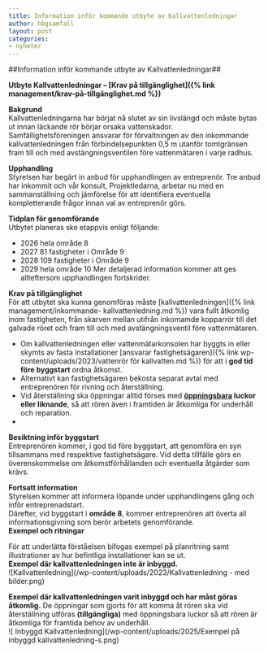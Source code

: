 ```yaml
---
title: Information inför kommande utbyte av Kallvattenledningar
author: hbgsamfall
layout: post
categories:
- nyheter
---
```

##Information inför kommande utbyte av Kallvattenledningar##  

**Utbyte Kallvattenledningar – [Krav på tillgänglighet]({% link management/krav-på-tillgänglighet.md %})**  

**Bakgrund**  
Kallvattenledningarna har börjat nå slutet av sin livslängd och måste bytas ut innan läckande rör börjar orsaka vattenskador.  
Samfällighetsföreningen ansvarar för förvaltningen av den inkommande kallvattenledningen från förbindelsepunkten 0,5 m utanför tomtgränsen fram till och med avstängningsventilen före vattenmätaren i varje radhus.  

**Upphandling**  
Styrelsen har begärt in anbud för upphandlingen av entreprenör. Tre anbud har inkommit och vår konsult, Projektledarna, arbetar nu med en sammanställning och jämförelse för att identifiera eventuella kompletterande frågor innan val av entreprenör görs.  

**Tidplan för genomförande**  
Utbytet planeras ske etappvis enligt följande:
* 2026 hela område 8
* 2027 81 fastigheter i Område 9
* 2028 109 fastigheter i Område 9
* 2029 hela område 10
Mer detaljerad information kommer att ges allteftersom upphandlingen fortskrider.

**Krav på tillgänglighet**  
För att utbytet ska kunna genomföras måste [kallvattenledningen]({% link management/inkommande- kallvattenledning.md %}) vara fullt åtkomlig inom fastigheten, från skarven mellan utifrån inkomamde kopparrör till det galvade röret och fram till och med avstängningsventil före vattenmätaren.
* Om kallvattenledningen eller vattenmätarkonsolen har byggts in eller skymts av fasta installationer [ansvarar fastighetsägaren]({% link wp-content/uploads/2023/vattenrör för kallvatten.md %}) för att i **god tid före byggstart** ordna åtkomst.
* Alternativt kan fastighetsägaren bekosta separat avtal med entreprenören för rivning och återställning.
* Vid återställning ska öppningar alltid förses med **[öppningsbara]( https://hbgsamfall.win/wp-content/uploads/2023/vattenr%C3%B6r%20f%C3%B6r%20kallvatten.html) luckor eller liknande**, så att rören även i framtiden är åtkomliga för underhåll och reparation.
* 
**Besiktning inför byggstart**  
Entreprenören kommer, i god tid före byggstart, att genomföra en syn tillsammans med respektive fastighetsägare. Vid detta tillfälle görs en överenskommelse om åtkomstförhållanden och eventuella åtgärder som krävs.

**Fortsatt information**  
Styrelsen kommer att informera löpande under upphandlingens gång och inför entreprenadstart.  
Därefter, vid byggstart i **område 8**, kommer entreprenören att överta all informationsgivning som berör arbetets genomförande.  
**Exempel och ritningar**  

För att underlätta förståelsen bifogas exempel på planritning samt illustrationer av hur befintliga installationer kan se ut.  
**Exempel där kallvattenledningen inte är inbyggd.**  
![Kallvattenledning](/wp-content/uploads/2023/Kallvattenledning - med bilder.png)  

**Exempel där kallvattenledningen varit inbyggd och har måst göras åtkomlig.** De öppningar som gjorts för att komma åt rören ska vid återställning utföras **(tillgängliga)** med öppningsbara luckor så att rören är åtkomliga för framtida behov av underhåll.  
![ Inbyggd Kallvattenledning](/wp-content/uploads/2025/Exempel på inbyggd kallvattenledning-s.png)  
